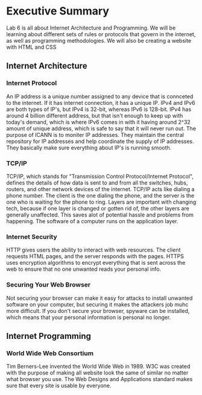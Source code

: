 # Executive Summary
Lab 6 is all about Internet Architecture and Programming. We will be learning about different sets of rules or protocols that govern in the internet, as well as programming methodologies. We will also be creating a website with HTML and CSS
## Internet Architecture
### Internet Protocol
An IP address is a unique number assigned to any device that is connceted to the internet. If it has internet connection, it has a unique IP. IPv4 and IPv6 are both types of IP's, but IPv4 is 32-bit, whereas IPv6 is 128-bit. IPv4 has around 4 billion different address, but that isn't enough to keep up with today's demand, which is where IPv6 comes in with it having around 2^32 amount of unique address, which is safe to say that it will never run out.
The purpose of ICANN is to moniter IP addresses. They maintain the central repository for IP addresses and help coordinate the supply of IP addresses. They basically make sure everything about IP's is running smooth.
### TCP/IP
TCP/IP, which stands for "Transmission Control Protocol/Internet Protocol", defines the details of how data is sent to and from all the switches, hubs, routers, and other network devices of the internet.
TCP/IP acts like dialing a phone number. The client is the one dialing the phone, and the server is the one who is waiting for the phone to ring.
Layers are important with changing tech, because if one layer is changed or gotten rid of, the other layers are generally unaffected. This saves alot of potential hassle and problems from happening.
The software of a computer runs on the application layer.
### Internet Security
HTTP gives users the ability to interact with web resources. The client requests HTML pages, and the server responds with the pages.
HTTPS uses encryption algorithms to encrypt everything that is sent across the web to ensure that no one unwanted reads your personal info.
### Securing Your Web Browser
Not securing your browser can make it easy for attacks to install unwanted software on your computer, but securing it makes the attackers job muhc more difficult.
If you don't secure your browser, spyware can be installed, which means that your personal information is personal no longer.
## Internet Programming 
### World Wide Web Consortium
Tim Berners-Lee invented the World Wide Web in 1989. W3C was created with the purpose of making all website look the same of similar no matter what browser you use.
The Web Designs and Applications standard makes sure that every site is usable by everyone.
